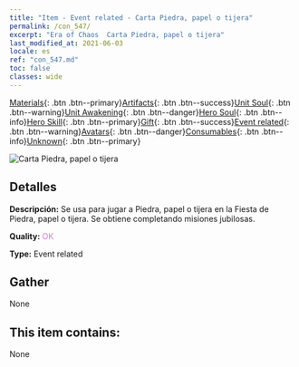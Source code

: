 ```yaml
---
title: "Item - Event related - Carta Piedra, papel o tijera"
permalink: /con_547/
excerpt: "Era of Chaos  Carta Piedra, papel o tijera"
last_modified_at: 2021-06-03
locale: es
ref: "con_547.md"
toc: false
classes: wide
---
```

 [Materials](/ItemsES/){: .btn .btn--primary}[Artifacts](/ItemsES/Artifacts/){: .btn .btn--success}[Unit Soul](/ItemsES/UnitSoul/){: .btn .btn--warning}[Unit Awakening](/ItemsES/UnitAwakening/){: .btn .btn--danger}[Hero Soul](/ItemsES/HeroSoul/){: .btn .btn--info}[Hero Skill](/ItemsES/HeroSkill/){: .btn .btn--primary}[Gift](/ItemsES/Gift/){: .btn .btn--success}[Event related](/ItemsES/Events/){: .btn .btn--warning}[Avatars](/ItemsES/Avatars/){: .btn .btn--danger}[Consumables](/ItemsES/Consumables/){: .btn .btn--info}[Unknown](/ItemsES/Unknown/){: .btn .btn--primary}

 ![Carta Piedra, papel o tijera](/images/t/i_10033.png)

## Detalles
 **Descripción:** Se usa para jugar a Piedra, papel o tijera en la Fiesta de Piedra, papel o tijera. Se obtiene completando misiones jubilosas.

 **Quality:** <span style="color: #DA70D6">OK</span>

 **Type:** Event related

## Gather

  None

## This item contains:

  None

